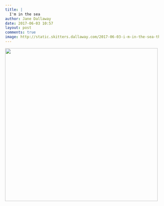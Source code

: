 ```yaml
---
title: |
  I'm in the sea
author: Jane Dallaway
date: 2017-06-03 10:57
layout: post
comments: true
image: http://static.skitters.dallaway.com/2017-06-03-i-m-in-the-sea-thumb-IMG_5512.JPG
---
```


<div>
        <a href="http://static.skitters.dallaway.com/2017-06-03-i-m-in-the-sea-fullsize-IMG_5512.JPG">
          <img src="http://static.skitters.dallaway.com/2017-06-03-i-m-in-the-sea-thumb-IMG_5512.JPG" width="500" height="500"/>
        </a>
      </div>


  
      